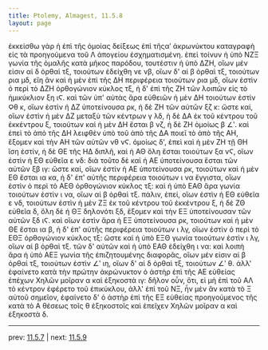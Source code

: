 ```yaml
---
title: Ptolemy, Almagest, 11.5.8
layout: page
---
```


ἐκκείσθω γὰρ ἡ ἐπὶ τῆς ὁμοίας δείξεως ἐπὶ τῆςαʹ ἀκρωνύκτου καταγραφὴ εἰς τὰ προηγούμενα τοῦ Λ ἀπογείου ἐσχηματισμένη. ἐπεὶ τοίνυν ἡ ὑπὸ ΝΖΞ γωνία τῆς ὁμαλῆς κατὰ μῆκος παρόδου, τουτέστιν ἡ ὑπὸ ΔΖΗ, οἵων μέν εἰσιν αἱ δ ὀρθαὶ τξ, τοιούτων ἐδείχθη νε νβ, οἵων δ' αἱ β ὀρθαὶ τξ, τοιούτων ρια μδ, εἴη ἂν καὶ ἡ μὲν ἐπὶ τῆς ΔΗ περιφέρεια τοιούτων ρια μδ, οἵων ἐστὶν ὁ περὶ τὸ ΔΖΗ ὀρθογώνιον κύκλος τξ, ἡ δ' ἐπὶ τῆς ΖΗ τῶν λοιπῶν εἰς τὸ ἡμικύκλιον ξη ιϚ. καὶ τῶν ὑπ' αὐτὰς ἄρα εὐθειῶν ἡ μὲν ΔΗ τοιούτων ἐστὶν Ϙθ κ, οἵων ἐστὶν ἡ ΔΖ ὑποτείνουσα ρκ, ἡ δὲ ΖΗ τῶν αὐτῶν ξζ κ: ὥστε καί, οἵων ἐστὶν ἡ μὲν ΔΖ μεταξὺ τῶν κέντρων γ λδ, ἡ δὲ ΔΑ ἐκ τοῦ κέντρου τοῦ ἐκκέντρου ξ, τοιούτων καὶ ἡ μὲν ΔΗ ἔσται β νζ, ἡ δὲ ΖΗ ὁμοίως β ∠ʹ. καὶ ἐπεὶ τὸ ἀπὸ τῆς ΔΗ λειφθὲν ὑπὸ τοῦ ἀπὸ τῆς ΔΑ ποιεῖ τὸ ἀπὸ τῆς ΑΗ, ἕξομεν καὶ τὴν ΑΗ τῶν αὐτῶν νθ νϚ. ὁμοίως δ', ἐπεὶ καὶ ἡ μὲν ΖΗ τῇ ΘΗ ἴση ἐστίν, ἡ δὲ ΘΕ τῆς ΗΔ διπλῆ, καὶ ἡ ΑΘ ὅλη ἔσται τοιούτων ξα νϚ, οἵων ἐστὶν ἡ ΕΘ εὐθεῖα ε νδ: διὰ τοῦτο δὲ καὶ ἡ ΑΕ ὑποτείνουσα ἔσται τῶν αὐτῶν ξβ ιγ: ὥστε καί, οἵων ἐστὶν ἡ ΑΕ ὑποτείνουσα ρκ, τοιούτων καὶ ἡ μὲν ΕΘ ἔσται ια κα, ἡ δ' ἐπ' αὐτῆς περιφέρεια τοιούτων ι να ἔγγιστα, οἵων ἐστὶν ὁ περὶ τὸ ΑΕΘ ὀρθογώνιον κύκλος τξ: καὶ ἡ ὑπὸ ΕΑΘ ἄρα γωνία τοιούτων ἐστὶν ι να, οἵων αἱ β ὀρθαὶ τξ. πάλιν, ἐπεί, οἵων ἐστὶν ἡ ΕΘ εὐθεῖα ε νδ, τοιούτων ἐστὶν ἡ μὲν ΖΞ ἐκ τοῦ κέντρου τοῦ ἐκκέντρου ξ, ἡ δὲ ΖΘ εὐθεῖα δ, ὅλη δὲ ἡ ΘΞ δηλονότι ξδ, ἕξομεν καὶ τὴν ΕΞ ὑποτείνουσαν τῶν αὐτῶν ξδ ιϚ. καὶ οἵων ἐστὶν ἄρα ἡ ΕΞ ὑποτείνουσα ρκ, τοιούτων καὶ ἡ μὲν ΘΕ ἔσται ια β, ἡ δ' ἐπ' αὐτῆς περιφέρεια τοιούτων ι λγ, οἵων ἐστὶν ὁ περὶ τὸ ΕΘΞ ὀρθογώνιον κύκλος τξ: ὥστε καὶ ἡ ὑπὸ ΕΞΘ γωνία τοιούτων ἐστὶν ι λγ, οἵων αἱ β ὀρθαὶ τξ. τῶν δ' αὐτῶν καὶ ἡ ὑπὸ ΕΑΘ ἐδείχθη ι να: καὶ λοιπὴ ἄρα ἡ ὑπὸ ΑΕΞ γωνία τῆς ἐπιζητουμένης διαφορᾶς, οἵων μέν εἰσιν αἱ β ὀρθαὶ τξ, τοιούτων ἐστὶν ∠ʹ ιη, οἵων δ' αἱ δ ὀρθαὶ τξ, τοιούτων ∠ʹ θ. ἀλλ' ἐφαίνετο κατὰ τὴν πρώτην ἀκρώνυκτον ὁ ἀστὴρ ἐπὶ τῆς ΑΕ εὐθείας ἐπέχων Χηλῶν μοῖραν α καὶ ἑξηκοστὰ ιγ: δῆλον οὖν, ὅτι, εἰ μὴ ἐπὶ τοῦ ΑΛ τὸ κέντρον ἐφέρετο τοῦ ἐπικύκλου, ἀλλ' ἐπὶ τοῦ ΝΞ, ἦν μὲν ἂν κατὰ τὸ Ξ αὐτοῦ σημεῖον, ἐφαίνετο δ' ὁ ἀστὴρ ἐπὶ τῆς ΕΞ εὐθείας προηγούμενος τῆς κατὰ τὸ Α θέσεως τοῖς θ ἑξηκοστοῖς καὶ ἐπεῖχεν Χηλῶν μοῖραν α καὶ ἑξηκοστὰ δ. 

---

prev: [11.5.7](../11.5.7/) | next: [11.5.9](../11.5.9/)

